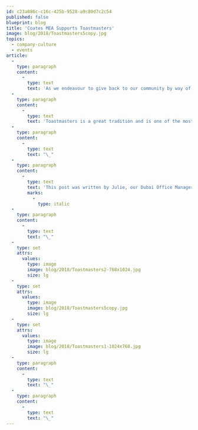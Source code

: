 ```yaml
---
id: c23a086c-c16c-425b-9528-a9c80d7c2c54
published: false
blueprint: blog
title: 'Coates MEA Supports Toastmasters'
image: blog/2018/Toastmasters5copy.jpg
topics:
  - company-culture
  - events
article:
  -
    type: paragraph
    content:
      -
        type: text
        text: 'As we endeavour to give back to our community by way of supporting youth leadership and talent, it was an honour to be one of the valued sponsors for the Toastmasters International’s annual Conference and Speech Contest, this month in Dubai. The contestants, aged between 12 and 18, competed in several speech categories ranging from humour to International affairs.'
  -
    type: paragraph
    content:
      -
        type: text
        text: 'Toastmasters is a great tradition and is one of the most prominent events in the country. It was an excellent time to support a worthy cause and an opportunity to make meaningful connections with hundreds of influencers.'
  -
    type: paragraph
    content:
      -
        type: text
        text: "\_"
  -
    type: paragraph
    content:
      -
        type: text
        text: 'This post was written by Julie, our Dubai Office Manager.'
        marks:
          -
            type: italic
  -
    type: paragraph
    content:
      -
        type: text
        text: "\_"
  -
    type: set
    attrs:
      values:
        type: image
        image: blog/2018/Toastmasters2-768x1024.jpg
        size: lg
  -
    type: set
    attrs:
      values:
        type: image
        image: blog/2018/Toastmasters5copy.jpg
        size: lg
  -
    type: set
    attrs:
      values:
        type: image
        image: blog/2018/Toastmasters1-1024x768.jpg
        size: lg
  -
    type: paragraph
    content:
      -
        type: text
        text: "\_"
  -
    type: paragraph
    content:
      -
        type: text
        text: "\_"
---
```

